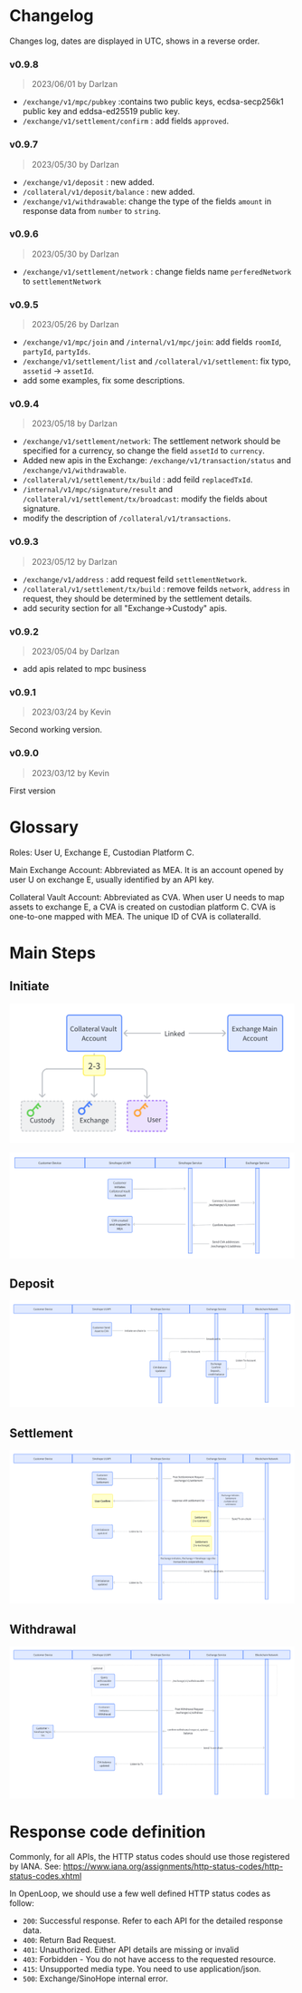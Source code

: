# Changelog

Changes log, dates are displayed in UTC, shows in a reverse order.

### v0.9.8
> 2023/06/01 by Darlzan

- `/exchange/v1/mpc/pubkey` :contains two public keys, ecdsa-secp256k1 public key and eddsa-ed25519 public key.
- `/exchange/v1/settlement/confirm` : add fields `approved`.

### v0.9.7
> 2023/05/30 by Darlzan

- `/exchange/v1/deposit` : new added.
- `/collateral/v1/deposit/balance` : new added.
- `/exchange/v1/withdrawable`: change the type of the fields `amount` in response data from `number` to `string`.

### v0.9.6
> 2023/05/30 by Darlzan

- `/exchange/v1/settlement/network` : change fields name `perferedNetwork` to `settlementNetwork`

### v0.9.5
> 2023/05/26 by Darlzan

- `/exchange/v1/mpc/join` and `/internal/v1/mpc/join`: add fields `roomId`, `partyId`, `partyIds`.
- `/exchange/v1/settlement/list` and `/collateral/v1/settlement`: fix typo, `assetid` -> `assetId`.
- add some examples, fix some descriptions.

### v0.9.4
> 2023/05/18 by Darlzan

- `/exchange/v1/settlement/network`: The settlement network should be specified for a currency, so change the field `assetId` to `currency`.
- Added new apis in the Exchange: `/exchange/v1/transaction/status` and `/exchange/v1/withdrawable`.
- `/collateral/v1/settlement/tx/build` : add feild `replacedTxId`.
- `/internal/v1/mpc/signature/result` and `/collateral/v1/settlement/tx/broadcast`: modify the fields about signature.
- modify the description of `/collateral/v1/transactions`.

### v0.9.3
> 2023/05/12 by Darlzan

- `/exchange/v1/address` : add request feild `settlementNetwork`.
- `/collateral/v1/settlement/tx/build` : remove feilds `network`, `address` in request, they should be determined by the settlement details.
- add security section for all "Exchange->Custody" apis.

### v0.9.2
> 2023/05/04 by Darlzan

- add apis related to mpc business

### v0.9.1
> 2023/03/24 by Kevin

Second working version.
### v0.9.0
> 2023/03/12 by Kevin

First version

# Glossary

Roles: User U, Exchange E, Custodian Platform C.

Main Exchange Account: Abbreviated as MEA. It is an account opened by user U on exchange E, usually identified by an API key.

Collateral Vault Account: Abbreviated as CVA. When user U needs to map assets to exchange E, a CVA is created on custodian platform C. CVA is one-to-one mapped with MEA. The unique ID of CVA is collateralId.


# Main Steps

## Initiate

![](./images/setup_cva_share.png)

![](./images/setup_seq.png)

## Deposit

![](./images/deposit.png)

## Settlement

![](./images/settlement.png)

## Withdrawal

![](./images/withdraw.png)

# Response code definition

Commonly, for all APIs, the HTTP status codes should use those registered by IANA.
See: <https://www.iana.org/assignments/http-status-codes/http-status-codes.xhtml>

In OpenLoop, we should use a few well defined HTTP status codes as follow:

- `200`: Successful response. Refer to each API for the detailed response data.
- `400`: Return Bad Request.
- `401`: Unauthorized. Either API details are missing or invalid
- `403`: Forbidden - You do not have access to the requested resource.
- `415`: Unsupported media type. You need to use application/json.
- `500`: Exchange/SinoHope internal error.
